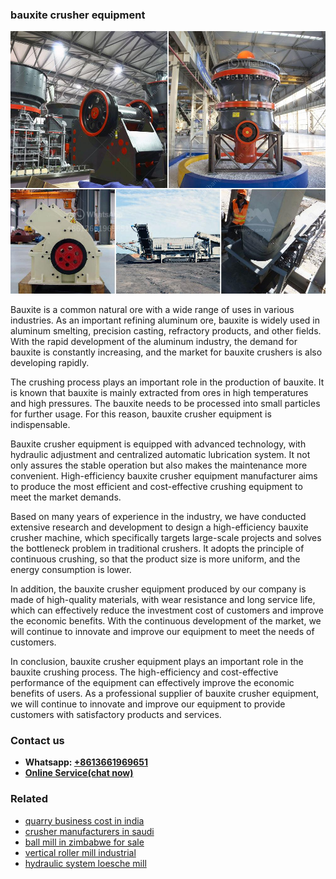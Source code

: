 <h3>bauxite crusher equipment</h3><img src='1702952925.jpg' alt=''><p>Bauxite is a common natural ore with a wide range of uses in various industries. As an important refining aluminum ore, bauxite is widely used in aluminum smelting, precision casting, refractory products, and other fields. With the rapid development of the aluminum industry, the demand for bauxite is constantly increasing, and the market for bauxite crushers is also developing rapidly.</p><p>The crushing process plays an important role in the production of bauxite. It is known that bauxite is mainly extracted from ores in high temperatures and high pressures. The bauxite needs to be processed into small particles for further usage. For this reason, bauxite crusher equipment is indispensable.</p><p>Bauxite crusher equipment is equipped with advanced technology, with hydraulic adjustment and centralized automatic lubrication system. It not only assures the stable operation but also makes the maintenance more convenient. High-efficiency bauxite crusher equipment manufacturer aims to produce the most efficient and cost-effective crushing equipment to meet the market demands.</p><p>Based on many years of experience in the industry, we have conducted extensive research and development to design a high-efficiency bauxite crusher machine, which specifically targets large-scale projects and solves the bottleneck problem in traditional crushers. It adopts the principle of continuous crushing, so that the product size is more uniform, and the energy consumption is lower.</p><p>In addition, the bauxite crusher equipment produced by our company is made of high-quality materials, with wear resistance and long service life, which can effectively reduce the investment cost of customers and improve the economic benefits. With the continuous development of the market, we will continue to innovate and improve our equipment to meet the needs of customers.</p><p>In conclusion, bauxite crusher equipment plays an important role in the bauxite crushing process. The high-efficiency and cost-effective performance of the equipment can effectively improve the economic benefits of users. As a professional supplier of bauxite crusher equipment, we will continue to innovate and improve our equipment to provide customers with satisfactory products and services.</p><h3>Contact us</h3><ul><li><strong>Whatsapp:&nbsp;<a href="https://wa.me/8613661969651">+8613661969651</a></strong></li><li><a href="https://swt.shibang-china.com/?git&amp;zhl&amp;bauxite crusher equipment"><strong>Online Service(chat now)</strong></a></li></ul><h3>Related</h3><ul><li><a href='quarry business cost in india.md'>quarry business cost in india</a></li><li><a href='crusher manufacturers in saudi.md'>crusher manufacturers in saudi</a></li><li><a href='ball mill in zimbabwe for sale.md'>ball mill in zimbabwe for sale</a></li><li><a href='vertical roller mill industrial.md'>vertical roller mill industrial</a></li><li><a href='hydraulic system loesche mill.md'>hydraulic system loesche mill</a></li></ul>